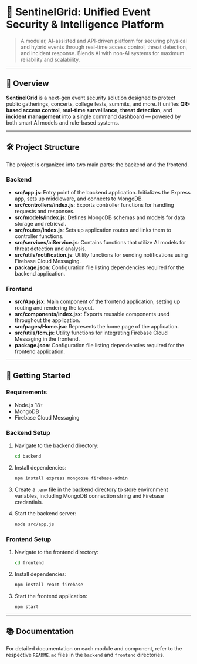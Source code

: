 # 🔐 SentinelGrid: Unified Event Security & Intelligence Platform

> A modular, AI-assisted and API-driven platform for securing physical and hybrid events through real-time access control, threat detection, and incident response. Blends AI with non-AI systems for maximum reliability and scalability.

---

## 🚀 Overview

**SentinelGrid** is a next-gen event security solution designed to protect public gatherings, concerts, college fests, summits, and more. It unifies **QR-based access control**, **real-time surveillance**, **threat detection**, and **incident management** into a single command dashboard — powered by both smart AI models and rule-based systems.

---

## 🛠️ Project Structure

The project is organized into two main parts: the backend and the frontend.

### Backend

- **src/app.js**: Entry point of the backend application. Initializes the Express app, sets up middleware, and connects to MongoDB.
- **src/controllers/index.js**: Exports controller functions for handling requests and responses.
- **src/models/index.js**: Defines MongoDB schemas and models for data storage and retrieval.
- **src/routes/index.js**: Sets up application routes and links them to controller functions.
- **src/services/aiService.js**: Contains functions that utilize AI models for threat detection and analysis.
- **src/utils/notification.js**: Utility functions for sending notifications using Firebase Cloud Messaging.
- **package.json**: Configuration file listing dependencies required for the backend application.

### Frontend

- **src/App.jsx**: Main component of the frontend application, setting up routing and rendering the layout.
- **src/components/index.jsx**: Exports reusable components used throughout the application.
- **src/pages/Home.jsx**: Represents the home page of the application.
- **src/utils/fcm.js**: Utility functions for integrating Firebase Cloud Messaging in the frontend.
- **package.json**: Configuration file listing dependencies required for the frontend application.

---

## 🚀 Getting Started

### Requirements

- Node.js 18+
- MongoDB
- Firebase Cloud Messaging

### Backend Setup

1. Navigate to the backend directory:
   ```bash
   cd backend
   ```

2. Install dependencies:
   ```bash
   npm install express mongoose firebase-admin
   ```

3. Create a `.env` file in the backend directory to store environment variables, including MongoDB connection string and Firebase credentials.

4. Start the backend server:
   ```bash
   node src/app.js
   ```

### Frontend Setup

1. Navigate to the frontend directory:
   ```bash
   cd frontend
   ```

2. Install dependencies:
   ```bash
   npm install react firebase
   ```

3. Start the frontend application:
   ```bash
   npm start
   ```

---

## 📚 Documentation

For detailed documentation on each module and component, refer to the respective `README.md` files in the `backend` and `frontend` directories.
